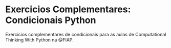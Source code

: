 # Exercicios Complementares: Condicionais Python
Exercícios complementares de condicionais para as aulas de Computational Thinking With Python na @FIAP.
